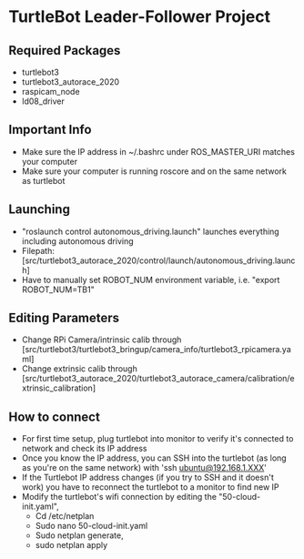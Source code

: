 # TurtleBot Leader-Follower Project

## Required Packages
- turtlebot3
- turtlebot3_autorace_2020
- raspicam_node
- ld08_driver

## Important Info
- Make sure the IP address in ~/.bashrc under ROS_MASTER_URI matches your computer
- Make sure your computer is running roscore and on the same network as turtlebot

## Launching
- "roslaunch control autonomous_driving.launch" launches everything including autonomous driving
- Filepath: [src/turtlebot3_autorace_2020/control/launch/autonomous_driving.launch]
- Have to manually set ROBOT_NUM environment variable, i.e. "export ROBOT_NUM=TB1"

## Editing Parameters
- Change RPi Camera/intrinsic calib through [src/turtlebot3/turtlebot3_bringup/camera_info/turtlebot3_rpicamera.yaml]
- Change extrinsic calib through [src/turtlebot3_autorace_2020/turtlebot3_autorace_camera/calibration/extrinsic_calibration]

## How to connect
- For first time setup, plug turtlebot into monitor to verify it's connected to network and check its IP address
- Once you know the IP address, you can SSH into the turtlebot (as long as you're on the same network) with 'ssh ubuntu@192.168.1.XXX'
- If the Turtlebot IP address changes (if you try to SSH and it doesn't work) you have to reconnect the turtlebot to a monitor to find new IP
- Modify the turtlebot's wifi connection by editing the "50-cloud-init.yaml",
  - Cd /etc/netplan
  - Sudo nano 50-cloud-init.yaml
  - Sudo netplan generate, 
  - sudo netplan apply
